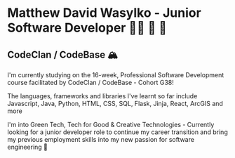 # Matthew David Wasylko - Junior Software Developer 👨‍💻 🌳 🌊  
## CodeClan / CodeBase 🏔️ 

I'm currently studying on the 16-week, Professional Software Development course facilitated by CodeClan / CodeBase - Cohort G38!

The languages, frameworks and libraries I've learnt so far include Javascript, Java, Python, HTML, CSS, SQL, Flask, Jinja, React, ArcGIS and more 

I'm into Green Tech, Tech for Good & Creative Technologies - Currently looking for a junior developer role to continue my career transition and bring my previous employment skills into my new passion for software engineering  🌳 

<!--
**MDW-94/MDW-94** is a ✨ _special_ ✨ repository because its `README.md` (this file) appears on your GitHub profile.

Here are some ideas to get you started:

- 🔭 I’m currently working on ...
- 🌱 I’m currently learning ...
- 👯 I’m looking to collaborate on ...
- 🤔 I’m looking for help with ...
- 💬 Ask me about ...
- 📫 How to reach me: ...
- 😄 Pronouns: ...
- ⚡ Fun fact: ...
-->
